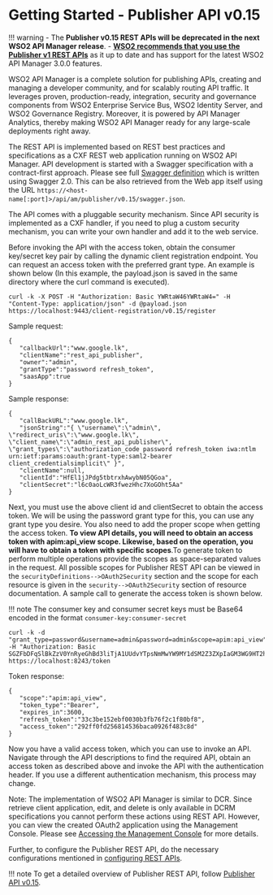 # Getting Started - Publisher API v0.15

!!! warning
    - The **Publisher v0.15 REST APIs will be deprecated in the next WSO2 API Manager release**. 
    - **[WSO2 recommends that you use the Publisher v1 REST APIs]({{base_path}}/develop/product-apis/publisher-apis/publisher-v1/publisher-v1/)** as it up to date and has support for the latest WSO2 API Manager 3.0.0 features.

WSO2 API Manager is a complete solution for publishing APIs, creating and managing a developer community, and for scalably routing API traffic. It leverages proven, production-ready, integration, security and governance components from WSO2 Enterprise Service Bus, WSO2 Identity Server, and WSO2 Governance Registry. Moreover, it is powered by API Manager Analytics, thereby making WSO2 API Manager ready for any large-scale deployments right away.

The REST API is implemented based on REST best practices and specifications as a CXF REST web application running on WSO2 API Manager. API development is started with a Swagger specification with a contract-first approach. Please see full [Swagger definition](https://raw.githubusercontent.com/wso2/carbon-apimgt/v6.5.349/components/apimgt/org.wso2.carbon.apimgt.rest.api.publisher/src/main/resources/publisher-api.yaml) which is written using Swagger 2.0. This can be also retrieved from the Web app itself using the URL `https://<host-name[:port]>/api/am/publisher/v0.15/swagger.json`.

The API comes with a pluggable security mechanism. Since API security is implemented as a CXF handler, if you need to plug a custom security mechanism, you can write your own handler and add it to the web service.

Before invoking the API with the access token, obtain the consumer key/secret key pair by calling the dynamic client registration endpoint. You can request an access token with the preferred grant type. An example is shown below (In this example, the payload.json is saved in the same directory where the curl command is executed).

```
curl -k -X POST -H "Authorization: Basic YWRtaW46YWRtaW4=" -H "Content-Type: application/json" -d @payload.json https://localhost:9443/client-registration/v0.15/register
```

Sample request:

```
{
   "callbackUrl":"www.google.lk",
   "clientName":"rest_api_publisher",
   "owner":"admin",
   "grantType":"password refresh_token",
   "saasApp":true
}
```

Sample response:

```
{
   "callBackURL":"www.google.lk",
   "jsonString":"{ \"username\":\"admin\", \"redirect_uris\":\"www.google.lk\", \"client_name\":\"admin_rest_api_publisher\", \"grant_types\":\"authorization_code password refresh_token iwa:ntlm urn:ietf:params:oauth:grant-type:saml2-bearer client_credentialsimplicit\" }",
   "clientName":null,
   "clientId":"HfEl1jJPdg5tbtrxhAwybN05QGoa",
   "clientSecret":"l6c0aoLcWR3fwezHhc7XoGOht5Aa"
}
```

Next, you must use the above client id and clientSecret to obtain the access token. We will be using the password grant type for this, you can use any grant type you desire. You also need to add the proper scope when getting the access token. **To view API details, you will need to obtain an access token with apim:api_view scope. Likewise, based on the operation, you will have to obtain a token with specific scopes**.To generate token to perform multiple operations provide the scopes as space-separated values in the request. All possible scopes for Publisher REST API can be viewed in the `securityDefinitions-->OAuth2Security` section and the scope for each resource is given in the `security-->OAuth2Security` section of resource documentation. 
A sample call to generate the access token is shown below.

!!! note 
    The consumer key and consumer secret keys must be Base64 encoded in the format `consumer-key:consumer-secret`

```
curl -k -d "grant_type=password&username=admin&password=admin&scope=apim:api_view" -H "Authorization: Basic SGZFbDFqSlBkZzV0YnRyeGhBd3liTjA1UUdvYTpsNmMwYW9MY1dSM2Z3ZXpIaGM3WG9HT2h0NUFh" https://localhost:8243/token
```

Token response:

```
{
   "scope":"apim:api_view",
   "token_type":"Bearer",
   "expires_in":3600,
   "refresh_token":"33c3be152ebf0030b3fb76f2c1f80bf8",
   "access_token":"292ff0fd256814536baca0926f483c8d"
}
```

Now you have a valid access token, which you can use to invoke an API. Navigate through the API descriptions to find the required API, obtain an access token as described above and invoke the API with the authentication header. If you use a different authentication mechanism, this process may change.

Note: The implementation of WSO2 API Manager is similar to DCR. Since retrieve client application, edit, and delete is only available in DCRM specifications you cannot perform these actions using REST API. However, you can view the created OAuth2 application using the Management Console. Please see [Accessing the Management Console]({{base_path}}/install-and-setup/installation-guide/running-the-product/#accessing-the-management-console) for more details.

Further, to configure the Publisher REST API, do the necessary configurations mentioned in [configuring REST APIs]({{base_path}}/develop/product-apis/configuring-rest-api/).

!!! note
    To get a detailed overview of Publisher REST API, follow [Publisher API v0.15]({{base_path}}/develop/product-apis/publisher-apis/publisher-v0.15/publisher-v0.15/).